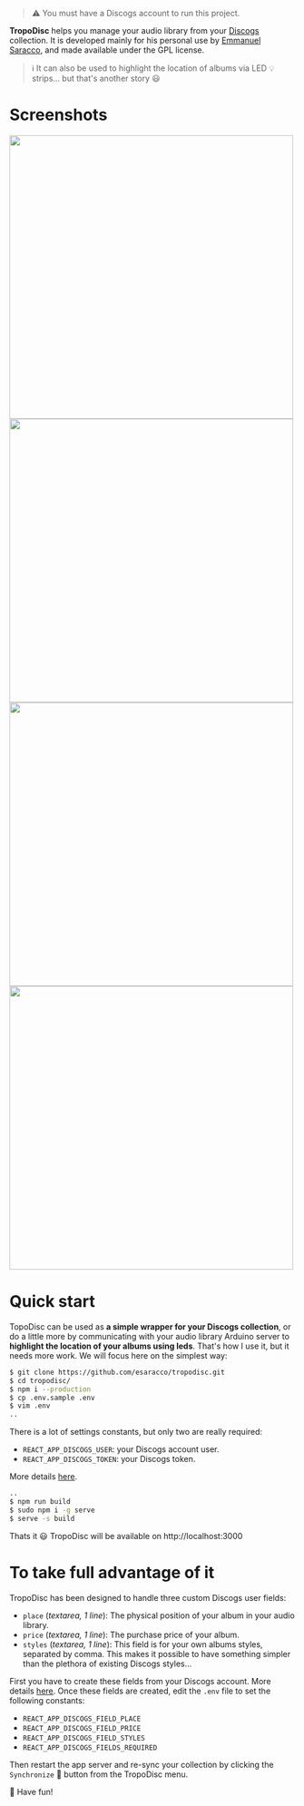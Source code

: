 > :warning: You must have a Discogs account to run this project.

**TropoDisc** helps you manage your audio library from your  [Discogs](https://www.discogs.com) collection. It is developed mainly for his personal use by [Emmanuel Saracco](https://www.esaracco.fr), and made available under the GPL license.
> :information_source: It can also be used to highlight the location of albums via LED :bulb: strips... but that's another story :smiley:

# Screenshots
<img width="500" src="https://user-images.githubusercontent.com/4351162/156552334-916137d6-0d66-4131-bd23-a05de1468590.png">
<img width="500" src="https://user-images.githubusercontent.com/4351162/156573837-3de1d156-c956-46a3-8435-6b9d2a7ff474.png">
<img width="500" src="https://user-images.githubusercontent.com/4351162/156573943-f4630099-be1f-41c1-b56e-870cf2c00126.png">
<img width="500" src="https://user-images.githubusercontent.com/4351162/156573962-93f8c532-9ed4-4b65-be56-c408317a7274.png">

# Quick start 

TopoDisc can be used as **a simple wrapper for your Discogs collection**, or do a little more by communicating with your audio library Arduino server to **highlight the location of your albums using leds**. That's how I use it, but it needs more work. We will focus here on the simplest way:
```bash
$ git clone https://github.com/esaracco/tropodisc.git
$ cd tropodisc/
$ npm i --production
$ cp .env.sample .env
$ vim .env
..
```
There is a lot of settings constants, but only two are really required:
- `REACT_APP_DISCOGS_USER`: your Discogs account user.
- `REACT_APP_DISCOGS_TOKEN`: your Discogs token.

More details [here](https://www.discogs.com/developers#page:authentication).
```bash
..
$ npm run build
$ sudo npm i -g serve
$ serve -s build
```
Thats it :smiley:
TropoDisc will be available on http://localhost:3000

# To take full advantage of it
TropoDisc has been designed to handle three custom Discogs user fields:
- `place` (*textarea, 1 line*):
The physical position of your album in your audio library.
- `price`  (*textarea, 1 line*):
The purchase price of your album.
- `styles`  (*textarea, 1 line*):
This field is for your own albums styles, separated by comma. This makes it possible to have something simpler than the plethora of existing Discogs styles...

First you have to create these fields from your Discogs account. More details [here](https://support.discogs.com/hc/en-us/articles/360007331674-Customizing-Your-Collection-Notes).
Once these fields are created, edit the `.env` file to set the following constants:
- `REACT_APP_DISCOGS_FIELD_PLACE`
- `REACT_APP_DISCOGS_FIELD_PRICE`
- `REACT_APP_DISCOGS_FIELD_STYLES`
- `REACT_APP_DISCOGS_FIELDS_REQUIRED`

Then restart the app server and re-sync your collection by clicking the `Synchronize` :arrows_counterclockwise: button from the TropoDisc menu.

:tada: Have fun!
